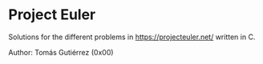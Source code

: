 # Project Euler

Solutions for the different problems in https://projecteuler.net/ written in C.

Author: Tomás Gutiérrez (0x00)
